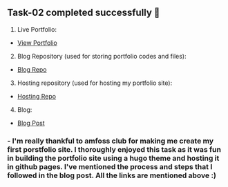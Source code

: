 ## Task-02 completed successfully 🥹

1. Live Portfolio:
  - [View Portfolio](https://sathvik9105.github.io/)

2. Blog Repository (used for storing portfolio codes and files):
  - [Blog Repo](https://github.com/sathvik9105/blog)

3. Hosting repository (used for hosting my portfolio site):
  - [Hosting Repo](https://github.com/sathvik9105/sathvik9105.github.io)
 
4. Blog:
  - [Blog Post](https://github.com/sathvik9105/blog/blob/main/content/blogs/markdown-syntax.md)



### - I'm really thankful to amfoss club for making me create my first porstfolio site. I thoroughly enjoyed this task as it was fun in building the portfolio site using a hugo theme and hosting it in github pages. I've mentioned the process and steps that I followed in the blog post. All the links are mentioned above :)
